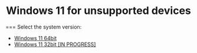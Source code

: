 <h1 align="center">Windows 11 for unsupported devices</h1>
<a>=== Select the system version:</a>
<ul>
  <li><a href="">Windows 11 64bit</a></li>
  <li><a href="">Windows 11 32bit [IN PROGRESS]</a></li>
</ul>
